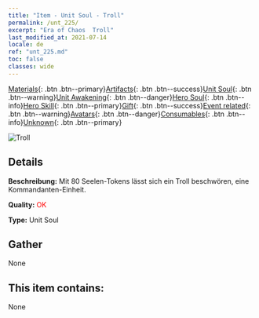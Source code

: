 ```yaml
---
title: "Item - Unit Soul - Troll"
permalink: /unt_225/
excerpt: "Era of Chaos  Troll"
last_modified_at: 2021-07-14
locale: de
ref: "unt_225.md"
toc: false
classes: wide
---
```

 [Materials](/ItemsDE/){: .btn .btn--primary}[Artifacts](/ItemsDE/Artifacts/){: .btn .btn--success}[Unit Soul](/ItemsDE/UnitSoul/){: .btn .btn--warning}[Unit Awakening](/ItemsDE/UnitAwakening/){: .btn .btn--danger}[Hero Soul](/ItemsDE/HeroSoul/){: .btn .btn--info}[Hero Skill](/ItemsDE/HeroSkill/){: .btn .btn--primary}[Gift](/ItemsDE/Gift/){: .btn .btn--success}[Event related](/ItemsDE/Events/){: .btn .btn--warning}[Avatars](/ItemsDE/Avatars/){: .btn .btn--danger}[Consumables](/ItemsDE/Consumables/){: .btn .btn--info}[Unknown](/ItemsDE/Unknown/){: .btn .btn--primary}

 ![Troll](/images/u/ti_suoerjuren.jpg)

## Details
 **Beschreibung:** Mit 80 Seelen-Tokens lässt sich ein Troll beschwören, eine Kommandanten-Einheit.

 **Quality:** <span style="color: #FF0000">OK</span>

 **Type:** Unit Soul

## Gather

  None

## This item contains:

  None

